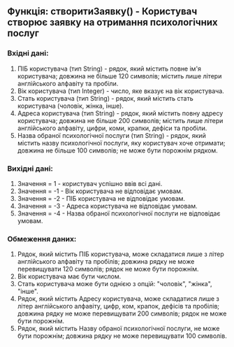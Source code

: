 ## Функція: створитиЗаявку() - Користувач створює заявку на отримання психологічних послуг

### Вхідні дані:
1. ПІБ користувача (тип String) - рядок, який містить повне ім'я користувача; довжина не більше 120 символів; містить лише літери англійського алфавіту та пробіли.
2. Вік користувача (тип Integer) - число, яке вказує на вік користувача.
3. Стать користувача (тип String) - рядок, який містить стать користувача (чоловік, жінка, інше).
4. Адреса користувача (тип String) - рядок, який містить повну адресу користувача; довжина не більше 200 символів; містить лише літери англійського алфавіту, цифри, коми, крапки, дефіси та пробіли.
5. Назва обраної психологічної послуги (тип String) - рядок, який містить назву психологічної послуги, яку користувач хоче отримати; довжина не більше 100 символів; не може бути порожнім рядком.

### Вихідні дані:
1. Значення = 1 - користувач успішно ввів всі дані.
2. Значення = -1 - Вік користувача не відповідає умовам.
3. Значення = -2 - ПІБ користувача не відповідає умовам.
4. Значення = -3 - Адреса користувача не відповідає умовам.
5. Значення = -4 - Назва обраної психологічної послуги не відповідає умовам.

### Обмеження даних:
1. Рядок, який містить ПІБ користувача, може складатися лише з літер англійського алфавіту та пробілів; довжина рядку не може перевищувати 120 символів; рядок не може бути порожнім.
2. Вік користувача має бути числом.
3. Стать користувача може бути однією з опцій: "чоловік", "жінка", "інше".
4. Рядок, який містить Адресу користувача, може складатися лише з літер англійського алфавіту, цифр, ком, крапок, дефісів та пробілів; довжина рядку не може перевищувати 200 символів; рядок не може бути порожнім.
5. Рядок, який містить Назву обраної психологічної послуги, не може бути порожнім; довжина рядку не може перевищувати 100 символів.
